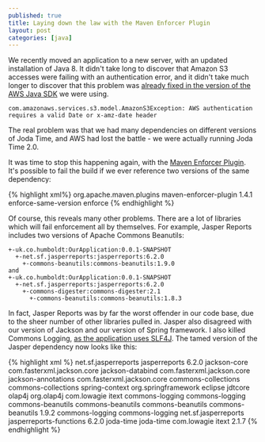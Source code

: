 ```yaml
---
published: true
title: Laying down the law with the Maven Enforcer Plugin
layout: post
categories: [java]
---
```

We recently moved an application to a new server, with an updated installation of Java 8. It didn't take long to discover that Amazon S3 accesses were failing with an authentication error, and it didn't take much longer to discover that this problem was [already fixed in the version of the AWS Java SDK](https://github.com/aws/aws-sdk-java/issues/484) we were using.

```
com.amazonaws.services.s3.model.AmazonS3Exception: AWS authentication requires a valid Date or x-amz-date header
```

The real problem was that we had many dependencies on different versions of Joda Time, and AWS had lost the battle - we were actually running Joda Time 2.0. 

It was time to stop this happening again, with the [Maven Enforcer Plugin](http://maven.apache.org/enforcer/maven-enforcer-plugin/). It's possible to fail the build if we ever reference two versions of the same dependency:
<!--more-->
{% highlight xml%}
<plugin>
    <groupId>org.apache.maven.plugins</groupId>
    <artifactId>maven-enforcer-plugin</artifactId>
    <version>1.4.1</version>
    <executions>
        <execution>
            <id>enforce-same-version</id>
            <configuration>
                <rules>
                    <dependencyConvergence/>
                </rules>
            </configuration>
            <goals>
                <goal>enforce</goal>
            </goals>
        </execution>
    </executions>
</plugin>
{% endhighlight %}

Of course, this reveals many other problems. There are a lot of libraries which will fail enforcement all by themselves. For example, Jasper Reports includes two versions of Apache Commons Beanutils:

```
+-uk.co.humboldt:OurApplication:0.0.1-SNAPSHOT
  +-net.sf.jasperreports:jasperreports:6.2.0
    +-commons-beanutils:commons-beanutils:1.9.0
and
+-uk.co.humboldt:OurApplication:0.0.1-SNAPSHOT
  +-net.sf.jasperreports:jasperreports:6.2.0
    +-commons-digester:commons-digester:2.1
      +-commons-beanutils:commons-beanutils:1.8.3
```

In fact, Jasper Reports was by far the worst offender in our code base, due to the sheer number of other libraries pulled in. Jasper also disagreed with our version of Jackson and our version of Spring framework. I also killed Commons Logging, [as the application uses SLF4J](http://www.slf4j.org/legacy.html).  The tamed version of the Jasper dependency now looks like this:

{% highlight xml %}
        <dependency>
            <groupId>net.sf.jasperreports</groupId>
            <artifactId>jasperreports</artifactId>
            <version>6.2.0</version>
            <exclusions>
                <exclusion>
                    <artifactId>jackson-core</artifactId>
                    <groupId>com.fasterxml.jackson.core</groupId>
                </exclusion>
                <exclusion>
                    <artifactId>jackson-databind</artifactId>
                    <groupId>com.fasterxml.jackson.core</groupId>
                </exclusion>
                <exclusion>
                    <artifactId>jackson-annotations</artifactId>
                    <groupId>com.fasterxml.jackson.core</groupId>
                </exclusion>
                <exclusion>
                    <artifactId>commons-collections</artifactId>
                    <groupId>commons-collections</groupId>
                </exclusion>
                <exclusion>
                    <artifactId>spring-context</artifactId>
                    <groupId>org.springframework</groupId>
                </exclusion>
                <exclusion>
                    <groupId>eclipse</groupId>
                    <artifactId>jdtcore</artifactId>
                </exclusion>
                <exclusion>
                    <artifactId>olap4j</artifactId>
                    <groupId>org.olap4j</groupId>
                </exclusion>
                <exclusion>
                    <groupId>com.lowagie</groupId>
                    <artifactId>itext</artifactId>
                </exclusion>
                <exclusion>
                    <artifactId>commons-logging</artifactId>
                    <groupId>commons-logging</groupId>
                </exclusion>
                <exclusion>
                    <artifactId>commons-beanutils</artifactId>
                    <groupId>commons-beanutils</groupId>
                </exclusion>
            </exclusions>
        </dependency>
        <dependency>
            <groupId>commons-beanutils</groupId>
            <artifactId>commons-beanutils</artifactId>
            <version>1.9.2</version>
            <exclusions>
                <exclusion>
                    <groupId>commons-logging</groupId>
                    <artifactId>commons-logging</artifactId>
                </exclusion>
            </exclusions>
        </dependency>
        <dependency>
            <groupId>net.sf.jasperreports</groupId>
            <artifactId>jasperreports-functions</artifactId>
            <version>6.2.0</version>
            <exclusions>
                <exclusion>
                    <groupId>joda-time</groupId>
                    <artifactId>joda-time</artifactId>
                </exclusion>
            </exclusions>
        </dependency>
        <!-- Import Standard itext - the Jaspersoft fixes are for transparent charts, and don't seem to affect us. -->
        <dependency>
            <groupId>com.lowagie</groupId>
            <artifactId>itext</artifactId>
            <version>2.1.7</version>
        </dependency>
{% endhighlight %}